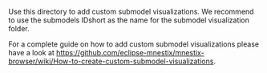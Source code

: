 Use this directory to add custom submodel visualizations.
We recommend to use the submodels IDshort as the name for the submodel visualization folder.

For a complete guide on how to add custom submodel visualizations please have a look at https://github.com/eclipse-mnestix/mnestix-browser/wiki/How-to-create-custom-submodel-visualizations.